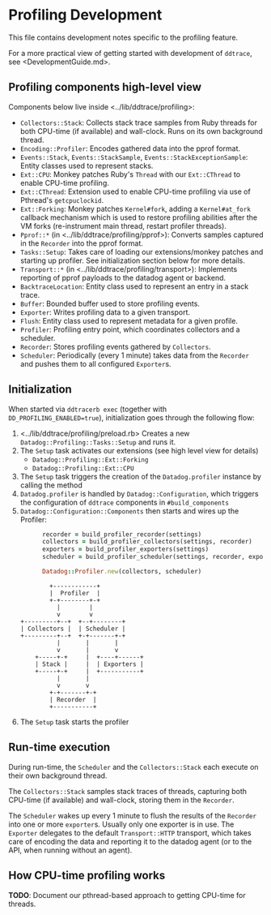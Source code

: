 # Profiling Development

This file contains development notes specific to the profiling feature.

For a more practical view of getting started with development of `ddtrace`, see <DevelopmentGuide.md>.

## Profiling components high-level view

Components below live inside <../lib/ddtrace/profiling>:

* `Collectors::Stack`: Collects stack trace samples from Ruby threads for both CPU-time (if available) and wall-clock.
  Runs on its own background thread.
* `Encoding::Profiler`: Encodes gathered data into the pprof format.
* `Events::Stack`, `Events::StackSample`, `Events::StackExceptionSample`: Entity classes used to represent stacks.
* `Ext::CPU`: Monkey patches Ruby's `Thread` with our `Ext::CThread` to enable CPU-time profiling.
* `Ext::CThread`: Extension used to enable CPU-time profiling via use of Pthread's `getcpuclockid`.
* `Ext::Forking`: Monkey patches `Kernel#fork`, adding a `Kernel#at_fork` callback mechanism which is used to restore
  profiling abilities after the VM forks (re-instrument main thread, restart profiler threads).
* `Pprof::*` (in <../lib/ddtrace/profiling/pprof>): Converts samples captured in the `Recorder` into the pprof format.
* `Tasks::Setup`: Takes care of loading our extensions/monkey patches and starting up profiler. See initialization
  section below for more details.
* `Transport::*` (in <../lib/ddtrace/profiling/transport>): Implements reporting of pprof payloads to the datadog agent
  or backend.
* `BacktraceLocation`: Entity class used to represent an entry in a stack trace.
* `Buffer`: Bounded buffer used to store profiling events.
* `Exporter`: Writes profiling data to a given transport.
* `Flush`: Entity class used to represent metadata for a given profile.
* `Profiler`: Profiling entry point, which coordinates collectors and a scheduler.
* `Recorder`: Stores profiling events gathered by `Collectors`.
* `Scheduler`: Periodically (every 1 minute) takes data from the `Recorder` and pushes them to all configured
  `Exporter`s.

## Initialization

When started via `ddtracerb exec` (together with `DD_PROFILING_ENABLED=true`), initialization goes through the following
flow:

1. <../lib/ddtrace/profiling/preload.rb> Creates a new `Datadog::Profiling::Tasks::Setup` and runs it.
2. The `Setup` task activates our extensions (see high level view for details)
    * `Datadog::Profiling::Ext::Forking`
    * `Datadog::Profiling::Ext::CPU`
3. The `Setup` task triggers the creation of the `Datadog.profiler` instance by calling the method
4. `Datadog.profiler` is handled by `Datadog::Configuration`, which triggers the configuration of `ddtrace` components
   in `#build_components`
5. `Datadog::Configuration::Components` then starts and wires up the Profiler:
    ```ruby
          recorder = build_profiler_recorder(settings)
          collectors = build_profiler_collectors(settings, recorder)
          exporters = build_profiler_exporters(settings)
          scheduler = build_profiler_scheduler(settings, recorder, exporters)

          Datadog::Profiler.new(collectors, scheduler)
    ```
    ```asciiflow
            +------------+
            |  Profiler  |
            +-+--------+-+
              |        |
              v        v
    +---------+--+  +--+--------+
    | Collectors |  | Scheduler |
    +---------+--+  +-+-------+-+
              |       |       |
              v       |       v
        +-----+-+     |  +----+------+
        | Stack |     |  | Exporters |
        +-----+-+     |  +-----------+
              |       |
              v       v
            +-+-------+-+
            | Recorder  |
            +-----------+
    ```
6. The `Setup` task starts the profiler

## Run-time execution

During run-time, the `Scheduler` and the `Collectors::Stack` each execute on their own background thread.

The `Collectors::Stack` samples stack traces of threads, capturing both CPU-time (if available) and wall-clock, storing
them in the `Recorder`.

The `Scheduler` wakes up every 1 minute to flush the results of the `Recorder` into one or more `exporter`s.
Usually only one exporter is in use. The `Exporter` delegates to the default `Transport::HTTP` transport, which
takes care of encoding the data and reporting it to the datadog agent (or to the API, when running without an agent).

## How CPU-time profiling works

**TODO**: Document our pthread-based approach to getting CPU-time for threads.
